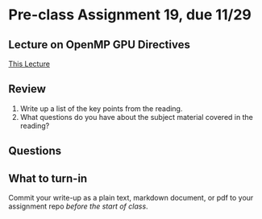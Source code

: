 # Pre-class Assignment 19, due 11/29

## Lecture on OpenMP GPU Directives

[This Lecture](https://www.youtube.com/watch?v=4nusBV3gWJc)

## Review

1. Write up a list of the key points from the reading.
2. What questions do you have about the subject material covered in the reading?

## Questions 


## What to turn-in

Commit your write-up as a plain text, markdown document, or pdf to your assignment repo _before the start of class_.
